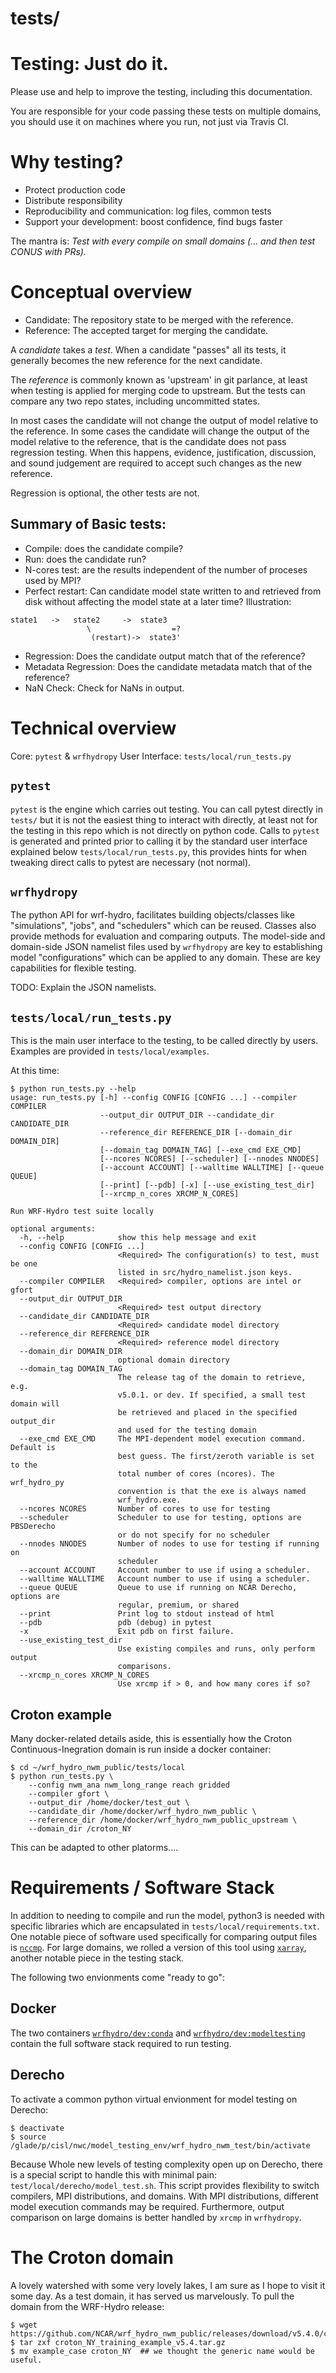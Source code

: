 tests/
===============================

# Testing: Just do it.
Please use and help to improve the testing, including this documentation.

You are responsible for your code passing these tests on multiple domains,
you should use it on machines where you run, not just via Travis CI.


# Why testing?
* Protect production code
* Distribute responsibility
* Reproducibility and communication: log files, common tests
* Support your development: boost confidence, find bugs faster

The mantra is: *Test with every compile on small domains (... and then
test CONUS with PRs).*


# Conceptual overview
* Candidate: The repository state to be merged with the reference.
* Reference: The accepted target for merging the candidate.

A *candidate* takes a *test*. When a candidate "passes" all its tests,
it generally becomes the new reference for the next candidate.

The *reference* is commonly known as 'upstream' in git parlance, at
least when testing is applied for merging code to upstream. But the
tests can compare any two repo states, including uncommitted states.

In most cases the candidate will not change the output of model relative to the
reference. In some cases the candidate will change the output of the model
relative to the reference, that is the candidate does not pass regression
testing. When this happens, evidence, justification, discussion, and sound
judgement are required to accept such changes as the new reference.

Regression is optional, the other tests are not.

## Summary of Basic tests:
* Compile: does the candidate compile?
* Run: does the candidate run?
* N-cores test: are the results independent of the number of proceses used by
MPI?
* Perfect restart: Can candidate model state written to and retrieved from disk
without affecting the model state at a later time? Illustration:
```
state1   ->   state2     ->  state3
                 \                  =?
	              (restart)->  state3'
```
* Regression: Does the candidate output match that of the reference?
* Metadata Regression: Does the candidate metadata match that of the reference?
* NaN Check: Check for NaNs in output.


# Technical overview
Core: `pytest` & `wrfhydropy`
User Interface: `tests/local/run_tests.py`

## `pytest`
`pytest` is the engine which carries out testing. You can call pytest directly
in `tests/` but it is not the easiest thing to interact with directly, at least
not for the testing in this repo which is not directly on python code. Calls
to `pytest` is generated and printed prior to calling it by the standard user
interface explained below `tests/local/run_tests.py`, this provides hints for
when tweaking direct calls to pytest are necessary (not normal).


## `wrfhydropy`
The python API for wrf-hydro, facilitates building objects/classes like
"simulations", "jobs", and "schedulers" which can be reused. Classes also
provide methods for evaluation and comparing outputs. The model-side and
domain-side JSON namelist files used by `wrfhydropy` are key to establishing
model "configurations" which can be applied to any domain. These are key
capabilities for flexible testing.

TODO: Explain the JSON namelists.

## `tests/local/run_tests.py`
This is the main user interface to the testing, to be called directly by users.
Examples are provided in `tests/local/examples`.

At this time:
```
$ python run_tests.py --help
usage: run_tests.py [-h] --config CONFIG [CONFIG ...] --compiler COMPILER
                    --output_dir OUTPUT_DIR --candidate_dir CANDIDATE_DIR
                    --reference_dir REFERENCE_DIR [--domain_dir DOMAIN_DIR]
                    [--domain_tag DOMAIN_TAG] [--exe_cmd EXE_CMD]
                    [--ncores NCORES] [--scheduler] [--nnodes NNODES]
                    [--account ACCOUNT] [--walltime WALLTIME] [--queue QUEUE]
                    [--print] [--pdb] [-x] [--use_existing_test_dir]
                    [--xrcmp_n_cores XRCMP_N_CORES]

Run WRF-Hydro test suite locally

optional arguments:
  -h, --help            show this help message and exit
  --config CONFIG [CONFIG ...]
                        <Required> The configuration(s) to test, must be one
                        listed in src/hydro_namelist.json keys.
  --compiler COMPILER   <Required> compiler, options are intel or gfort
  --output_dir OUTPUT_DIR
                        <Required> test output directory
  --candidate_dir CANDIDATE_DIR
                        <Required> candidate model directory
  --reference_dir REFERENCE_DIR
                        <Required> reference model directory
  --domain_dir DOMAIN_DIR
                        optional domain directory
  --domain_tag DOMAIN_TAG
                        The release tag of the domain to retrieve, e.g.
                        v5.0.1. or dev. If specified, a small test domain will
                        be retrieved and placed in the specified output_dir
                        and used for the testing domain
  --exe_cmd EXE_CMD     The MPI-dependent model execution command. Default is
                        best guess. The first/zeroth variable is set to the
                        total number of cores (ncores). The wrf_hydro_py
                        convention is that the exe is always named
                        wrf_hydro.exe.
  --ncores NCORES       Number of cores to use for testing
  --scheduler           Scheduler to use for testing, options are PBSDerecho
                        or do not specify for no scheduler
  --nnodes NNODES       Number of nodes to use for testing if running on
                        scheduler
  --account ACCOUNT     Account number to use if using a scheduler.
  --walltime WALLTIME   Account number to use if using a scheduler.
  --queue QUEUE         Queue to use if running on NCAR Derecho, options are
                        regular, premium, or shared
  --print               Print log to stdout instead of html
  --pdb                 pdb (debug) in pytest
  -x                    Exit pdb on first failure.
  --use_existing_test_dir
                        Use existing compiles and runs, only perform output
                        comparisons.
  --xrcmp_n_cores XRCMP_N_CORES
                        Use xrcmp if > 0, and how many cores if so?
```

## Croton example
Many docker-related details aside, this is essentially how the Croton Continuous-Inegration domain is run inside a docker container:
```
$ cd ~/wrf_hydro_nwm_public/tests/local
$ python run_tests.py \
    --config nwm_ana nwm_long_range reach gridded
    --compiler gfort \
    --output_dir /home/docker/test_out \
    --candidate_dir /home/docker/wrf_hydro_nwm_public \
    --reference_dir /home/docker/wrf_hydro_nwm_public_upstream \
    --domain_dir /croton_NY
```
This can be adapted to other platorms....


# Requirements / Software Stack
In addition to needing to compile and run the model, python3 is needed with
specific libraries which are encapsulated in `tests/local/requirements.txt`. One
notable piece of software used specifically for comparing output files is
[`nccmp`](https://gitlab.com/remikz/nccmp). For large domains, we rolled a
version of this tool using [`xarray`](https://github.com/pydata/xarray), another
notable piece in the testing stack.

The following two envionments come "ready to go":


## Docker
The two containers [`wrfhydro/dev:conda`](https://github.com/NCAR/wrf_hydro_docker/blob/main/dev/conda/Dockerfile) and  [`wrfhydro/dev:modeltesting`](https://github.com/NCAR/wrf_hydro_docker/blob/main/dev/modeltesting/Dockerfile) contain the full software stack required to run testing.


## Derecho
To activate a common python virtual envionment for model testing on Derecho:
```
$ deactivate
$ source /glade/p/cisl/nwc/model_testing_env/wrf_hydro_nwm_test/bin/activate
```
Because Whole new levels of testing complexity open up on Derecho, there is a
special script to handle this with minimal pain:
`test/local/derecho/model_test.sh`. This script provides flexibility to
switch compilers, MPI distributions, and domains. With MPI distributions,
different model execution commands may be required. Furthermore, output
comparison on large domains is better handled by `xrcmp` in `wrfhydropy`.


# The Croton domain
A lovely watershed with some very lovely lakes, I am sure as I hope to visit
it some day. As a test domain, it has served us marvelously. To pull the domain
from the WRF-Hydro release:
```
$ wget https://github.com/NCAR/wrf_hydro_nwm_public/releases/download/v5.4.0/croton_NY_training_example_v5.4.tar.gz
$ tar zxf croton_NY_training_example_v5.4.tar.gz
$ mv example_case croton_NY  ## we thought the generic name would be useful.
```
